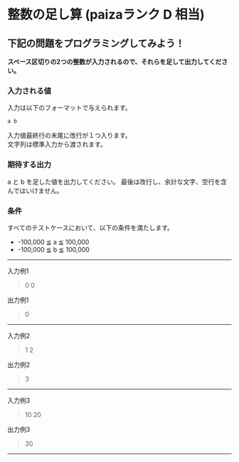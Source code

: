 # 整数の足し算 (paizaランク D 相当)
## 下記の問題をプログラミングしてみよう！
**スペース区切りの2つの整数が入力されるので、それらを足して出力してください。**

### 入力される値
入力は以下のフォーマットで与えられます。
```
a b
```

入力値最終行の末尾に改行が１つ入ります。  
文字列は標準入力から渡されます。

### 期待する出力
a と b を足した値を出力してください。
最後は改行し、余計な文字、空行を含んではいけません。

### 条件
すべてのテストケースにおいて、以下の条件を満たします。

- -100,000 ≦ a ≦ 100,000
- -100,000 ≦ b ≦ 100,000

---
入力例1
> 0 0

出力例1
> 0

---
入力例2
> 1 2

出力例2
> 3

---
入力例3
> 10 20

出力例3
> 30

---